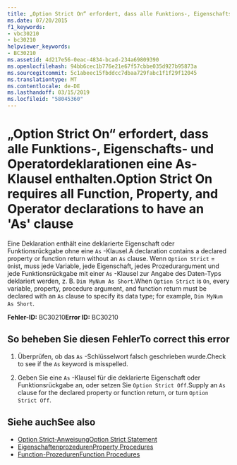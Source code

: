 ```yaml
---
title: „Option Strict On“ erfordert, dass alle Funktions-, Eigenschafts- und Operatordeklarationen eine As-Klausel enthalten.
ms.date: 07/20/2015
f1_keywords:
- vbc30210
- bc30210
helpviewer_keywords:
- BC30210
ms.assetid: 4d217e56-0eac-4834-bcad-234a69809390
ms.openlocfilehash: 94bb6cec1b776e21e67f57cbbe035d927b95873a
ms.sourcegitcommit: 5c1abeec15fbddcc7dbaa729fabc1f1f29f12045
ms.translationtype: MT
ms.contentlocale: de-DE
ms.lasthandoff: 03/15/2019
ms.locfileid: "58045360"
---
```

# <a name="option-strict-on-requires-all-function-property-and-operator-declarations-to-have-an-as-clause"></a><span data-ttu-id="902f1-102">„Option Strict On“ erfordert, dass alle Funktions-, Eigenschafts- und Operatordeklarationen eine As-Klausel enthalten.</span><span class="sxs-lookup"><span data-stu-id="902f1-102">Option Strict On requires all Function, Property, and Operator declarations to have an 'As' clause</span></span>
<span data-ttu-id="902f1-103">Eine Deklaration enthält eine deklarierte Eigenschaft oder Funktionsrückgabe ohne eine `As` -Klausel.</span><span class="sxs-lookup"><span data-stu-id="902f1-103">A declaration contains a declared property or function return without an `As` clause.</span></span> <span data-ttu-id="902f1-104">Wenn `Option Strict` = `On`ist, muss jede Variable, jede Eigenschaft, jedes Prozedurargument und jede Funktionsrückgabe mit einer `As` -Klausel zur Angabe des Daten-Typs deklariert werden, z. B. `Dim MyNum As Short`.</span><span class="sxs-lookup"><span data-stu-id="902f1-104">When `Option Strict` is `On`, every variable, property, procedure argument, and function return must be declared with an `As` clause to specify its data type; for example, `Dim MyNum As Short`.</span></span>  
  
 <span data-ttu-id="902f1-105">**Fehler-ID:** BC30210</span><span class="sxs-lookup"><span data-stu-id="902f1-105">**Error ID:** BC30210</span></span>  
  
## <a name="to-correct-this-error"></a><span data-ttu-id="902f1-106">So beheben Sie diesen Fehler</span><span class="sxs-lookup"><span data-stu-id="902f1-106">To correct this error</span></span>  
  
1.  <span data-ttu-id="902f1-107">Überprüfen, ob das `As` -Schlüsselwort falsch geschrieben wurde.</span><span class="sxs-lookup"><span data-stu-id="902f1-107">Check to see if the `As` keyword is misspelled.</span></span>  
  
2.  <span data-ttu-id="902f1-108">Geben Sie eine `As` -Klausel für die deklarierte Eigenschaft oder Funktionsrückgabe an, oder setzen Sie `Option Strict Off`.</span><span class="sxs-lookup"><span data-stu-id="902f1-108">Supply an `As` clause for the declared property or function return, or turn `Option Strict Off`.</span></span>  
  
## <a name="see-also"></a><span data-ttu-id="902f1-109">Siehe auch</span><span class="sxs-lookup"><span data-stu-id="902f1-109">See also</span></span>

- [<span data-ttu-id="902f1-110">Option Strict-Anweisung</span><span class="sxs-lookup"><span data-stu-id="902f1-110">Option Strict Statement</span></span>](../../visual-basic/language-reference/statements/option-strict-statement.md)
- [<span data-ttu-id="902f1-111">Eigenschaftenprozeduren</span><span class="sxs-lookup"><span data-stu-id="902f1-111">Property Procedures</span></span>](../../visual-basic/programming-guide/language-features/procedures/property-procedures.md)
- [<span data-ttu-id="902f1-112">Function-Prozeduren</span><span class="sxs-lookup"><span data-stu-id="902f1-112">Function Procedures</span></span>](../../visual-basic/programming-guide/language-features/procedures/function-procedures.md)
